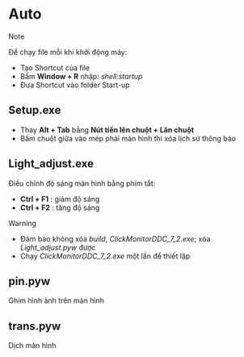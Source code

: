 ﻿# Auto
> [!NOTE]
> Để chạy file mỗi khi khởi động máy:
> - Tạo Shortcut của file
> - Bấm **Window + R** nhập: *shell:startup*
> - Đưa Shortcut vào folder Start-up
## Setup.exe
- Thay **Alt + Tab** bằng **Nút tiến lên chuột + Lăn chuột**
- Bấm chuột giữa vào mép phải màn hình thì xóa lịch sử thông báo
## Light_adjust.exe
Điều chỉnh độ sáng màn hình bằng phím tắt:
- **Ctrl + F1** : giảm độ sáng
- **Ctrl + F2** : tăng độ sáng
> [!WARNING]
> - Đảm bảo không xóa *build*, *ClickMonitorDDC_7_2.exe*; xóa *Light_adjust.pyw* được
> - Chạy *ClickMonitorDDC_7_2.exe* một lần để thiết lập
## pin.pyw
Ghim hình ảnh trên màn hình
## trans.pyw
Dịch màn hình
